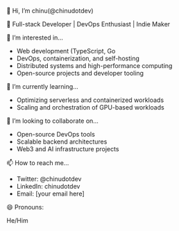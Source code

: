 👋 Hi, I’m chinu(@chinudotdev) 

🚀 Full-stack Developer | DevOps Enthusiast | Indie Maker

👀 I’m interested in…
- Web development (TypeScript, Go
- DevOps, containerization, and self-hosting
- Distributed systems and high-performance computing
- Open-source projects and developer tooling

🌱 I’m currently learning…
- Optimizing serverless and containerized workloads
- Scaling and orchestration of GPU-based workloads

💞️ I’m looking to collaborate on…
- Open-source DevOps tools
- Scalable backend architectures
- Web3 and AI infrastructure projects

📫 How to reach me…
- Twitter: @chinudotdev
- LinkedIn: chinudotdev
- Email: [your email here]

😄 Pronouns:

He/Him
